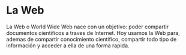 # La Web

La Web o World Wide Web nace con un objetivo: poder compartir documentos cientificos a traves de Internet. Hoy usamos la Web para, ademas de compartir conocimiento cientifico, compartir todo tipo de información y acceder a ella de una forma rapida.
